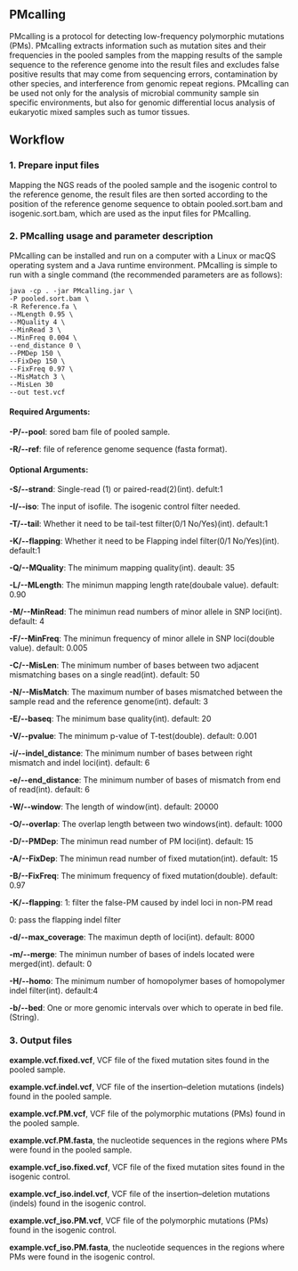 ## PMcalling

PMcalling is a protocol for detecting low-frequency polymorphic mutations (PMs). PMcalling extracts information such as mutation sites and their frequencies in the pooled samples from the mapping results of the sample sequence to the reference genome into the result files and excludes false positive results that may come from sequencing errors, contamination by other species, and interference from genomic repeat regions. PMcalling can be used not only for the analysis of microbial community sample sin specific environments, but also for genomic differential locus analysis of eukaryotic mixed samples such as tumor tissues.

## Workflow

### 1. Prepare input files

Mapping the NGS reads of the pooled sample and the isogenic control to the reference genome, the result files are then sorted according to the position of the reference genome sequence to obtain pooled.sort.bam and isogenic.sort.bam, which are used as the input files for PMcalling.

### **2. PMcalling usage and parameter description** 

PMcalling can be installed and run on a computer with a Linux or macQS operating system and a Java runtime environment. PMcalling is simple to run with a single command (the recommended parameters are as follows): 

```
java -cp . -jar PMcalling.jar \
-P pooled.sort.bam \
-R Reference.fa \
--MLength 0.95 \
--MQuality 4 \
--MinRead 3 \
--MinFreq 0.004 \
--end_distance 0 \
--PMDep 150 \
--FixDep 150 \
--FixFreq 0.97 \
--MisMatch 3 \
--MisLen 30
--out test.vcf
```

#### Required Arguments:

**-P/--pool**: sored bam file of pooled sample.

**-R/--ref**: file of reference genome sequence (fasta format).

#### Optional Arguments:

**-S/--strand**: Single-read (1) or paired-read(2)(int). defult:1

**-I/--iso**: The input of isofile. The isogenic control filter needed.

**-T/--tail**: Whether it need to be tail-test filter(0/1 No/Yes)(int). default:1

**-K/--flapping**: Whether it need to be Flapping indel filter(0/1 No/Yes)(int). default:1

**-Q/--MQuality**: The minimum mapping quality(int). deault: 35

**-L/--MLength**: The minimun mapping length rate(doubale value). default: 0.90

**-M/--MinRead**: The minimun read numbers of minor allele in SNP loci(int). default: 4

**-F/--MinFreq**: The minimun frequency of minor allele in SNP loci(double value). default: 0.005

**-C/--MisLen**: The minimum number of bases between two adjacent mismatching bases on a single read(int). default: 50

**-N/--MisMatch**: The maximum number of bases mismatched between the sample read and the reference genome(int). default: 3

**-E/--baseq**: The minimum base quality(int). default: 20

**-V/--pvalue**: The minimum p-value of T-test(double). default: 0.001

**-i/--indel_distance**: The minimum number of bases between right mismatch and indel loci(int). default: 6

**-e/--end_distance**: The minimum number of bases of mismatch from end of read(int). default: 6

**-W/--window**: The length of window(int). default: 20000

**-O/--overlap**: The overlap length between two windows(int). default: 1000

**-D/--PMDep**: The minimun read number of PM loci(int). default: 15

**-A/--FixDep**: The minimun read number of fixed mutation(int). default: 15

**-B/--FixFreq**: The minimum frequency of fixed mutation(double). default: 0.97

**-K/--flapping**: 1: filter the false-PM caused by indel loci in non-PM read

0: pass the flapping indel filter

**-d/--max_coverage**: The maximun depth of loci(int). default: 8000

**-m/--merge**: The minimun number of bases of indels located were merged(int). default: 0

**-H/--homo**: The minimum number of homopolymer bases of homopolymer indel filter(int). default:4

**-b/--bed**: One or more genomic intervals over which to operate in bed file.(String).

### **3. Output files**

**example.vcf.fixed.vcf**, VCF file of the fixed mutation sites found in the pooled sample.

**example.vcf.indel.vcf**, VCF file of the insertion–deletion mutations (indels) found in the pooled sample.

**example.vcf.PM.vcf**, VCF file of the polymorphic mutations (PMs) found in the pooled sample.

**example.vcf.PM.fasta**, the nucleotide sequences in the regions where PMs were found in the pooled sample.

 

**example.vcf_iso.fixed.vcf**, VCF file of the fixed mutation sites found in the isogenic control.

**example.vcf_iso.indel.vcf**, VCF file of the insertion–deletion mutations (indels) found in the isogenic control.

**example.vcf_iso.PM.vcf**, VCF file of the polymorphic mutations (PMs) found in the isogenic control.

**example.vcf_iso.PM.fasta**, the nucleotide sequences in the regions where PMs were found in the isogenic control.
